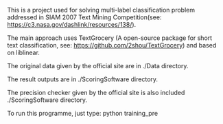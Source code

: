 This is a project used for solving multi-label classification problem addressed in SIAM 2007 Text Mining Competition(see: https://c3.nasa.gov/dashlink/resources/138/).

The main approach uses TextGrocery (A open-source package for short text classification, see: https://github.com/2shou/TextGrocery) and based on liblinear.

The original data given by the official site are in ./Data directory.

The result outputs are in ./ScoringSoftware directory.

The precision checker given by the official site is also included ./ScoringSoftware directory.

To run this programme, just type: python training_pre
